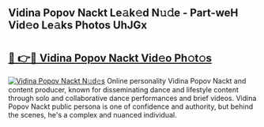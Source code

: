 ## Vidina Popov Nackt Le𝚊k𝚎d N𝚞𝚍e - Part-weH Vid𝚎o Le𝚊ks Photos UhJGx

# <h2><a href="http://fb1t9tk.evod.top/?m=Vidina+Popov+Nackt">🔗 👉🔴 Vidina Popov Nackt Vid𝚎o Ph𝚘t𝚘s</a></h2>

[![Vidina Popov Nackt N𝚞d𝚎s](https://i.imgur.com/8V9OHl7.gif)](http://fb1t9tk.evod.top/?m=Vidina+Popov+Nackt)
Online personality Vidina Popov Nackt and content producer, known for disseminating dance and lifestyle content through solo and collaborative dance performances and brief videos. Vidina Popov Nackt public persona is one of confidence and authority, but behind the scenes, he's a complex and nuanced individual. 
